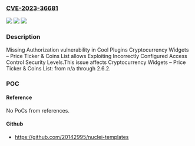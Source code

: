 ### [CVE-2023-36681](https://cve.mitre.org/cgi-bin/cvename.cgi?name=CVE-2023-36681)
![](https://img.shields.io/static/v1?label=Product&message=Cryptocurrency%20Widgets%20%E2%80%93%20Price%20Ticker%20%26%20Coins%20List&color=blue)
![](https://img.shields.io/static/v1?label=Version&message=n%2Fa&color=blue)
![](https://img.shields.io/static/v1?label=Vulnerability&message=CWE-862%20Missing%20Authorization&color=brighgreen)

### Description

Missing Authorization vulnerability in Cool Plugins Cryptocurrency Widgets – Price Ticker & Coins List allows Exploiting Incorrectly Configured Access Control Security Levels.This issue affects Cryptocurrency Widgets – Price Ticker & Coins List: from n/a through 2.6.2.

### POC

#### Reference
No PoCs from references.

#### Github
- https://github.com/20142995/nuclei-templates

